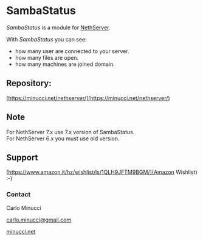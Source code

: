 # SambaStatus

*SambaStatus* is a module for [NethServer](http://www.nethserver.org/).

With *SambaStatus* you can see:
* how many user are connected to your server.
* how many files are open.
* how many machines are joined domain.

## Repository:
[https://minucci.net/nethserver/](https://minucci.net/nethserver/)

## Note
For NethServer 7.x use 7.x version of SambaStatus.  
For NethServer 6.x you must use old version.

## Support
[https://www.amazon.it/hz/wishlist/ls/1QLH9JFTM9BGM/](Amazon Wishlist) :-)

### Contact

Carlo Minucci

carlo.minucci@gmail.com

[minucci.net](https://minucci.net)
